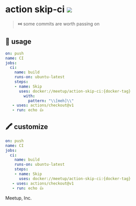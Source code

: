 # action skip-ci [![](https://github.com/meetup/action-skip-ci/workflows/Main/badge.svg)](https://github.com/meetup/action-skip-ci/actions)

> ⏭️ some commits are worth passing on

## 🤸 usage

```yaml
on: push
name: CI
jobs:
  ci:
    name: build
    runs-on: ubuntu-latest
    steps:
    - name: Skip
      uses: docker://meetup/action-skip-ci:{docker-tag}
        with:
          pattern: "\\[meh]\\"
   - uses: actions/checkout@v1
   - run: echo 👍
```

## 🖍️ customize

```yaml
on: push
name: CI
jobs:
  ci:
    name: build
    runs-on: ubuntu-latest
    steps:
    - name: Skip
      uses: docker://meetup/action-skip-ci:{docker-tag}
   - uses: actions/checkout@v1
   - run: echo 👍
```


Meetup, Inc.